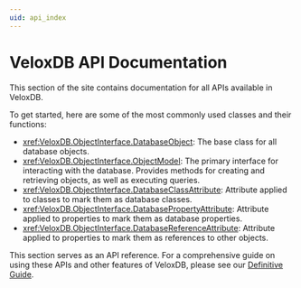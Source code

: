 ```yaml
---
uid: api_index
---
```

# VeloxDB API Documentation


This section of the site contains documentation for all APIs available in VeloxDB.

To get started, here are some of the most commonly used classes and their functions:

* <xref:VeloxDB.ObjectInterface.DatabaseObject>: The base class for all database objects.
* <xref:VeloxDB.ObjectInterface.ObjectModel>: The primary interface for interacting with the database. Provides methods for creating and retrieving objects, as well as executing queries.
* <xref:VeloxDB.ObjectInterface.DatabaseClassAttribute>: Attribute applied to classes to mark them as database classes.
* <xref:VeloxDB.ObjectInterface.DatabasePropertyAttribute>: Attribute applied to properties to mark them as database properties.
* <xref:VeloxDB.ObjectInterface.DatabaseReferenceAttribute>: Attribute applied to properties to mark them as references to other objects.

This section serves as an API reference. For a comprehensive guide on using these APIs and other features of VeloxDB, please see our [Definitive Guide](xref:introduction).
